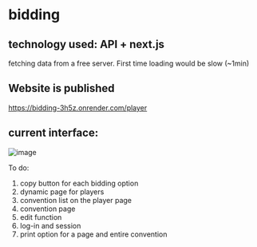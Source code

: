 # bidding
## technology used: API + next.js
fetching data from a free server. First time loading would be slow (~1min)

## Website is published
https://bidding-3h5z.onrender.com/player


## current interface:
![image](https://github.com/user-attachments/assets/11a011f7-7789-4204-a67e-e273d2041010)

To do:
1. copy button for each bidding option
1. dynamic page for players
1. convention list on the player page
1. convention page
1. edit function
1. log-in and session
1. print option for a page and entire convention

